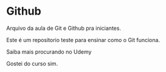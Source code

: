 # Github

Arquivo da aula de Git e Github pra iniciantes.

Este é um repositorio teste para ensinar como o Git funciona.

Saiba mais procurando no Udemy

Gostei do curso sim.

